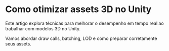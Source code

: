 ﻿---
slug: optimizar-assets-unity
titulo: Como otimizar assets 3D no Unity
descripcion: Um guia prático para reduzir draw calls e melhorar o desempenho em tempo real.
fecha: 2025-04-10
tags: [unity, otimizacao, 3d]
autor: RaulDAI
imagen: placeholder.png
---

# Como otimizar assets 3D no Unity

Este artigo explora técnicas para melhorar o desempenho em tempo real ao trabalhar com modelos 3D no Unity.

Vamos abordar draw calls, batching, LOD e como preparar corretamente seus assets.
